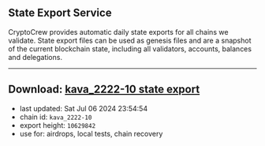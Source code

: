 ## State Export Service
CryptoCrew provides automatic daily state exports for all chains we validate. State export files can be used as genesis files and are a snapshot of the current blockchain state, including all validators, accounts, balances and delegations.

---
**Download: [kava_2222-10 state export](https://dl-eu2.ccvalidators.com/SERVICE/kava/kava_2222-10_export_10629842.json)**
---

- last updated: Sat Jul 06 2024 23:54:54
- chain id: `kava_2222-10`
- export height: `10629842`
- use for: airdrops, local tests, chain recovery
